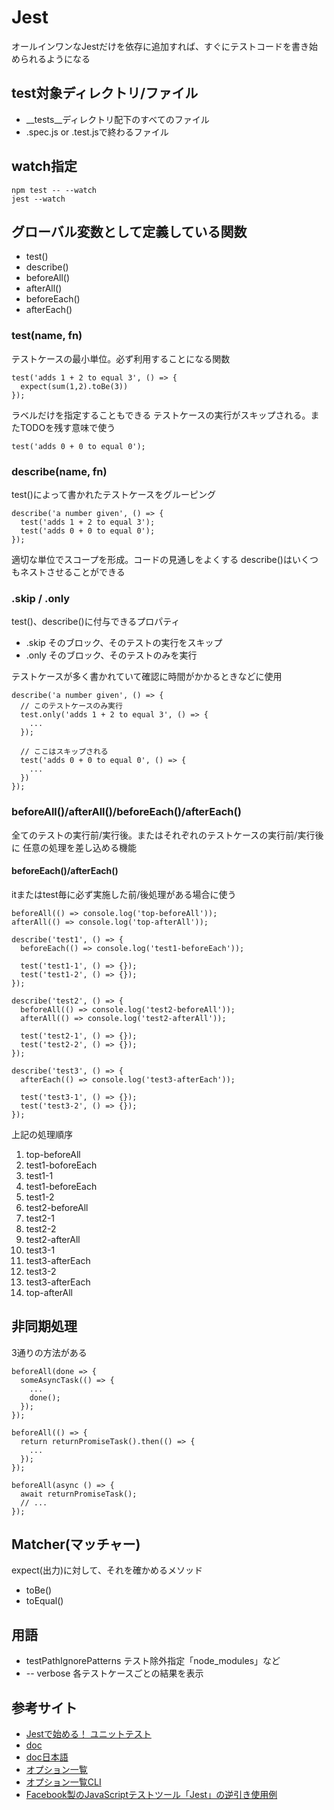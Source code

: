 # Jest

オールインワンなJestだけを依存に追加すれば、すぐにテストコードを書き始められるようになる

## test対象ディレクトリ/ファイル

- __tests__ディレクトリ配下のすべてのファイル
- .spec.js or .test.jsで終わるファイル

## watch指定

```
npm test -- --watch
jest --watch
```

## グローバル変数として定義している関数

- test()
- describe()
- beforeAll()
- afterAll()
- beforeEach()
- afterEach()

### test(name, fn)

テストケースの最小単位。必ず利用することになる関数

```
test('adds 1 + 2 to equal 3', () => {
  expect(sum(1,2).toBe(3))
});
```

ラベルだけを指定することもできる
テストケースの実行がスキップされる。またTODOを残す意味で使う

```
test('adds 0 + 0 to equal 0');
```

### describe(name, fn)

test()によって書かれたテストケースをグルーピング

```
describe('a number given', () => {
  test('adds 1 + 2 to equal 3');
  test('adds 0 + 0 to equal 0');
});
```

適切な単位でスコープを形成。コードの見通しをよくする
describe()はいくつもネストさせることができる

### .skip / .only

test()、describe()に付与できるプロパティ

- .skip そのブロック、そのテストの実行をスキップ
- .only そのブロック、そのテストのみを実行

テストケースが多く書かれていて確認に時間がかかるときなどに使用

```
describe('a number given', () => {
  // このテストケースのみ実行
  test.only('adds 1 + 2 to equal 3', () => {
    ...
  });

  // ここはスキップされる
  test('adds 0 + 0 to equal 0', () => {
    ...
  })
});
```

### beforeAll()/afterAll()/beforeEach()/afterEach()

全てのテストの実行前/実行後。またはそれぞれのテストケースの実行前/実行後に
任意の処理を差し込める機能

#### beforeEach()/afterEach()

itまたはtest毎に必ず実施した前/後処理がある場合に使う

```
beforeAll(() => console.log('top-beforeAll'));
afterAll(() => console.log('top-afterAll'));

describe('test1', () => {
  beforeEach(() => console.log('test1-beforeEach'));

  test('test1-1', () => {});
  test('test1-2', () => {});
});

describe('test2', () => {
  beforeAll(() => console.log('test2-beforeAll'));
  afterAll(() => console.log('test2-afterAll'));

  test('test2-1', () => {});
  test('test2-2', () => {});
});

describe('test3', () => {
  afterEach(() => console.log('test3-afterEach'));

  test('test3-1', () => {});
  test('test3-2', () => {});
});
```

上記の処理順序

1. top-beforeAll
2. test1-boforeEach
3. test1-1
4. test1-beforeEach
5. test1-2
6. test2-beforeAll
7. test2-1
8. test2-2
9. test2-afterAll
10. test3-1
11. test3-afterEach
12. test3-2
13. test3-afterEach
14. top-afterAll

## 非同期処理

3通りの方法がある

```
beforeAll(done => {
  someAsyncTask(() => {
    ...
    done();
  });
});
```

```
beforeAll(() => {
  return returnPromiseTask().then(() => {
    ...
  });
});
```

```
beforeAll(async () => {
  await returnPromiseTask();
  // ...
});
```

## Matcher(マッチャー)

expect(出力)に対して、それを確かめるメソッド

- toBe()
- toEqual()

## 用語

- testPathIgnorePatterns テスト除外指定「node_modules」など
- -- verbose 各テストケースごとの結果を表示

## 参考サイト
- [Jestで始める！ ユニットテスト](https://app.codegrid.net/series/2017-jest)
- [doc](https://jestjs.io/)
- [doc日本語](https://jestjs.io/ja/)
- [オプション一覧](https://jestjs.io/docs/en/configuration.html#options)
- [オプション一覧CLI](https://jestjs.io/docs/en/cli.html)
- [Facebook製のJavaScriptテストツール「Jest」の逆引き使用例
](https://qiita.com/chimame/items/e97883fd46b67529d59f)
